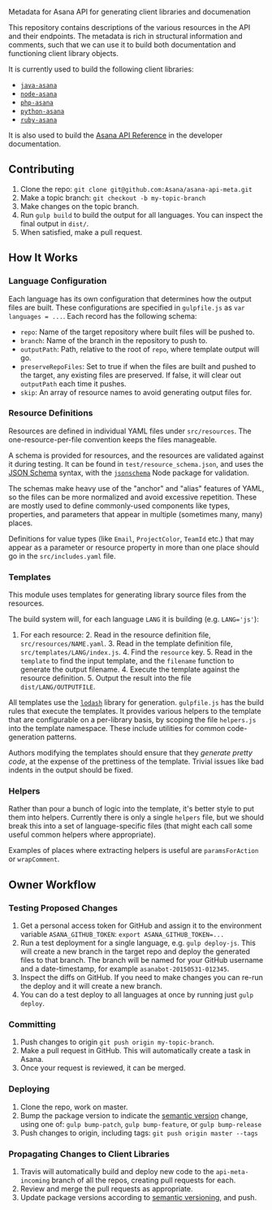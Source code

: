 Metadata for Asana API for generating client libraries and documenation

This repository contains descriptions of the various resources in the API and their endpoints. The metadata is rich in structural information and comments, such that we can use it to build both documentation and functioning client library objects.

It is currently used to build the following client libraries:

  * [`java-asana`](https://github.com/Asana/java-asana)
  * [`node-asana`](https://github.com/Asana/node-asana)
  * [`php-asana`](https://github.com/Asana/php-asana)
  * [`python-asana`](https://github.com/Asana/python-asana)
  * [`ruby-asana`](https://github.com/Asana/ruby-asana)
  
It is also used to build the [Asana API Reference](https://asana.com/developers/api-reference) in the developer documentation. 

## Contributing

  1. Clone the repo:
     `git clone git@github.com:Asana/asana-api-meta.git`
  2. Make a topic branch:
     `git checkout -b my-topic-branch`
  3. Make changes on the topic branch.
  4. Run `gulp build` to build the output for all languages. You can inspect the final output in `dist/`.
  5. When satisfied, make a pull request.

## How It Works

### Language Configuration

Each language has its own configuration that determines how the output files are built. These configurations are specified in `gulpfile.js` as `var languages = ...`. Each record has the following schema:

  * `repo`: Name of the target repository where built files will be pushed to.
  * `branch`: Name of the branch in the repository to push to.
  * `outputPath`: Path, relative to the root of `repo`, where template output will go.
  * `preserveRepoFiles`: Set to true if when the files are built and pushed to the target, any existing files are preserved. If false, it will clear out `outputPath` each time it pushes.
  * `skip`: An array of resource names to avoid generating output files for.

### Resource Definitions

Resources are defined in individual YAML files under `src/resources`. The one-resource-per-file convention keeps the files manageable.

A schema is provided for resources, and the resources are validated against it during testing. It can be found in `test/resource_schema.json`, and uses the [JSON Schema](http://json-schema.org/) syntax, with the [`jsonschema`](http://json-schema.org/) Node package for validation.

The schemas make heavy use of the "anchor" and "alias" features of YAML, so the files can be more normalized and avoid excessive repetition. These are mostly used to define commonly-used components like types, properties, and parameters that appear in multiple (sometimes many, many) places.

Definitions for value types (like `Email`, `ProjectColor`, `TeamId` etc.) that may appear as a parameter or resource property in more than one place should go in the `src/includes.yaml` file.

### Templates

This module uses templates for generating library source files from the resources.

The build system will, for each language `LANG` it is building (e.g. `LANG='js'`):
  1. For each resource:
    2. Read in the resource definition file, `src/resources/NAME.yaml`.
    3. Read in the template definition file, `src/templates/LANG/index.js`.
      4. Find the `resource` key.
      5. Read in the `template` to find the input template, and the `filename` function to generate the output filename.
    4. Execute the template against the resource definition.
    5. Output the result into the file `dist/LANG/OUTPUTFILE`.

All templates use the [`lodash`](https://www.npmjs.com/package/lodash) library for generation. `gulpfile.js` has the build rules that execute the templates. It provides various helpers to the template that are configurable on a per-library basis, by scoping the file `helpers.js` into the template namespace. These include utilities for common code-generation patterns.

Authors modifying the templates should ensure that they *generate pretty code*, at the expense of the prettiness of the template. Trivial issues like bad indents in the output should be fixed.

### Helpers

Rather than pour a bunch of logic into the template, it's better style to put them into helpers. Currently there is only a single `helpers` file, but we should break this into a set of language-specific files (that might each call some useful common helpers where appropriate).

Examples of places where extracting helpers is useful are `paramsForAction` or `wrapComment`.

## Owner Workflow

### Testing Proposed Changes

  1. Get a personal access token for GitHub and assign it to the environment variable `ASANA_GITHUB_TOKEN`:
     `export ASANA_GITHUB_TOKEN=...`
  2. Run a test deployment for a single language, e.g. `gulp deploy-js`. This will create a new branch in the target repo and deploy the generated files to that branch. The branch will be named for your GitHub username and a date-timestamp, for example `asanabot-20150531-012345`.
  3. Inspect the diffs on GitHub. If you need to make changes you can re-run the deploy and it will create a new branch.
  4. You can do a test deploy to all languages at once by running just `gulp deploy`.

### Committing

  1. Push changes to origin `git push origin my-topic-branch`.
  2. Make a pull request in GitHub. This will automatically create a task in Asana.
  3. Once your request is reviewed, it can be merged.
  
### Deploying

  1. Clone the repo, work on master.
  2. Bump the package version to indicate the [semantic version](http://semver.org/) change, using one of: `gulp bump-patch`, `gulp bump-feature`, or `gulp bump-release`
  3. Push changes to origin, including tags:
     `git push origin master --tags` 

### Propagating Changes to Client Libraries

  1. Travis will automatically build and deploy new code to the `api-meta-incoming` branch of all the repos, creating pull requests for each.
  2. Review and merge the pull requests as appropriate.
  3. Update package versions according to [semantic versioning](http://semver.org/), and push.


[travis-url]: http://travis-ci.org/Asana/asana-api-meta
[travis-image]: https://api.travis-ci.org/Asana/asana-api-meta.svg?style=flat-square&branch=master
